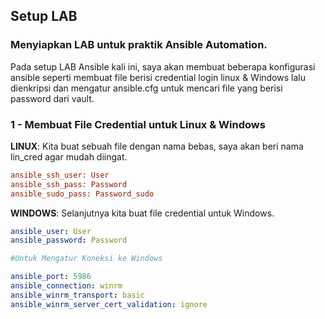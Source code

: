 ## Setup LAB
### Menyiapkan LAB untuk praktik Ansible Automation.
Pada setup LAB Ansible kali ini, saya akan membuat beberapa konfigurasi ansible seperti membuat file berisi credential login linux & Windows lalu dienkripsi dan mengatur ansible.cfg untuk mencari file yang berisi password dari vault.
### 1 - Membuat File Credential untuk Linux & Windows
**LINUX**:
Kita buat sebuah file dengan nama bebas, saya akan beri nama lin_cred agar mudah diingat.
```ini
ansible_ssh_user: User
ansible_ssh_pass: Password
ansible_sudo_pass: Password_sudo
```
**WINDOWS**:
Selanjutnya kita buat file credential untuk Windows.
```yaml
ansible_user: User
ansible_password: Password

#Untuk Mengatur Koneksi ke Windows

ansible_port: 5986
ansible_connection: winrm
ansible_winrm_transport: basic
ansible_winrm_server_cert_validation: ignore
```
